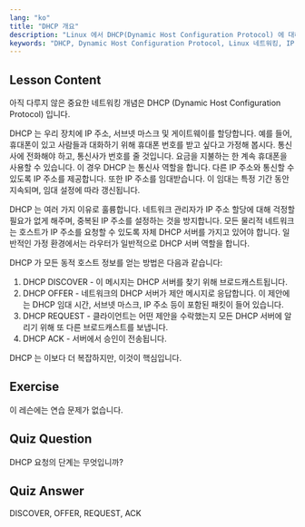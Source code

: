 ```yaml
---
lang: "ko"
title: "DHCP 개요"
description: "Linux 에서 DHCP(Dynamic Host Configuration Protocol) 에 대해 알아보세요. DHCP 가 IP 주소를 할당하는 방법과 4 단계 프로세스를 이해하세요. Linux 네트워킹 여정을 시작하세요!"
keywords: "DHCP, Dynamic Host Configuration Protocol, Linux 네트워킹, IP 주소, DHCP 튜토리얼, 초보자, 가이드"
---
```


## Lesson Content

아직 다루지 않은 중요한 네트워킹 개념은 DHCP (Dynamic Host Configuration Protocol) 입니다.

DHCP 는 우리 장치에 IP 주소, 서브넷 마스크 및 게이트웨이를 할당합니다. 예를 들어, 휴대폰이 있고 사람들과 대화하기 위해 휴대폰 번호를 받고 싶다고 가정해 봅시다. 통신사에 전화해야 하고, 통신사가 번호를 줄 것입니다. 요금을 지불하는 한 계속 휴대폰을 사용할 수 있습니다. 이 경우 DHCP 는 통신사 역할을 합니다. 다른 IP 주소와 통신할 수 있도록 IP 주소를 제공합니다. 또한 IP 주소를 임대받습니다. 이 임대는 특정 기간 동안 지속되며, 임대 설정에 따라 갱신됩니다.

DHCP 는 여러 가지 이유로 훌륭합니다. 네트워크 관리자가 IP 주소 할당에 대해 걱정할 필요가 없게 해주며, 중복된 IP 주소를 설정하는 것을 방지합니다. 모든 물리적 네트워크는 호스트가 IP 주소를 요청할 수 있도록 자체 DHCP 서버를 가지고 있어야 합니다. 일반적인 가정 환경에서는 라우터가 일반적으로 DHCP 서버 역할을 합니다.

DHCP 가 모든 동적 호스트 정보를 얻는 방법은 다음과 같습니다:

1. DHCP DISCOVER - 이 메시지는 DHCP 서버를 찾기 위해 브로드캐스트됩니다.
2. DHCP OFFER - 네트워크의 DHCP 서버가 제안 메시지로 응답합니다. 이 제안에는 DHCP 임대 시간, 서브넷 마스크, IP 주소 등이 포함된 패킷이 들어 있습니다.
3. DHCP REQUEST - 클라이언트는 어떤 제안을 수락했는지 모든 DHCP 서버에 알리기 위해 또 다른 브로드캐스트를 보냅니다.
4. DHCP ACK - 서버에서 승인이 전송됩니다.

DHCP 는 이보다 더 복잡하지만, 이것이 핵심입니다.

## Exercise

이 레슨에는 연습 문제가 없습니다.

## Quiz Question

DHCP 요청의 단계는 무엇입니까?

## Quiz Answer

DISCOVER, OFFER, REQUEST, ACK

